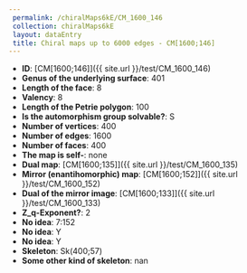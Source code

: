 ```yaml
--- 
 permalink: /chiralMaps6kE/CM_1600_146 
 collection: chiralMaps6kE
 layout: dataEntry
 title: Chiral maps up to 6000 edges - CM[1600;146]
---
```


- **ID**: [CM[1600;146]]({{ site.url }}/test/CM_1600_146)
- **Genus of the underlying surface**: 401
- **Length of the face**: 8
- **Valency**: 8
- **Length of the Petrie polygon**: 100
- **Is the automorphism group solvable?**: S
- **Number of vertices**: 400
- **Number of edges**: 1600
- **Number of faces**: 400
- **The map is self-**: none
- **Dual map**: [CM[1600;135]]({{ site.url }}/test/CM_1600_135)
- **Mirror (enantihomorphic) map**: [CM[1600;152]]({{ site.url }}/test/CM_1600_152)
- **Dual of the mirror image**: [CM[1600;133]]({{ site.url }}/test/CM_1600_133)
- **Z_q-Exponent?**: 2
- **No idea**:  7:152
- **No idea**: Y
- **No idea**: Y
- **Skeleton**: Sk(400;57)
- **Some other kind of skeleton**: nan
